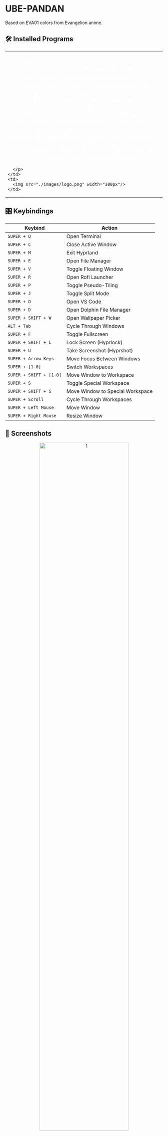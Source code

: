 # UBE-PANDAN

Based on EVA01 colors from Evangelion anime.


## 🛠 Installed Programs

<table align="center">
  <tr>
    <td>
      <p align="center" style="color: white; font-size: 18px;">
| Component         | Program    |
|-------------------|------------|
| Window Manager 🪟| [Hyprland](https://github.com/hyprwm/Hyprland)  |
| Bar 📊            | [Waybar](https://github.com/Alexays/Waybar)      |
| Launcher 🚀       | [Rofi](https://github.com/davatorium/rofi)          |
| Terminal 🖥️       | [Kitty](https://github.com/kovidgoyal/kitty)        |
| File Manager 📁   | [Thunar](https://github.com/dfmgr/Thunar) / [Ranger](https://github.com/ranger/ranger)      |
| System Info 🖼️    | [Neofetch](https://github.com/dylanaraps/neofetch)|
| Wallpaper 🎨      | [swww](https://github.com/LGFae/swww) |
| Screenshot 📸     | [Hyprshot](https://github.com/hyprwm/hyprshot) |
| Visualizer 🎵     | [Cava](https://github.com/karlstav/cava) |

      </p>
    </td>
    <td>
      <img src="./images/logo.png" width="300px"/>
    </td>
  </tr>
</table>



## 🎛 Keybindings

| Keybind | Action |
|---------|--------|
| `SUPER + Q` | Open Terminal |
| `SUPER + C` | Close Active Window |
| `SUPER + M` | Exit Hyprland |
| `SUPER + E` | Open File Manager |
| `SUPER + V` | Toggle Floating Window |
| `SUPER + R` | Open Rofi Launcher |
| `SUPER + P` | Toggle Pseudo-Tiling |
| `SUPER + J` | Toggle Split Mode |
| `SUPER + O` | Open VS Code |
| `SUPER + D` | Open Dolphin File Manager |
| `SUPER + SHIFT + W` | Open Wallpaper Picker |
| `ALT + Tab` | Cycle Through Windows |
| `SUPER + F` | Toggle Fullscreen |
| `SUPER + SHIFT + L` | Lock Screen (Hyprlock) |
| `SUPER + U` | Take Screenshot (Hyprshot) |
| `SUPER + Arrow Keys` | Move Focus Between Windows |
| `SUPER + [1-0]` | Switch Workspaces |
| `SUPER + SHIFT + [1-0]` | Move Window to Workspace |
| `SUPER + S` | Toggle Special Workspace |
| `SUPER + SHIFT + S` | Move Window to Special Workspace |
| `SUPER + Scroll` | Cycle Through Workspaces |
| `SUPER + Left Mouse` | Move Window |
| `SUPER + Right Mouse` | Resize Window |


## 📸 Screenshots

<p align="center">
  <img src="./screenshots/1.png" alt="1" width="75%" />
</p>
<p align="center">
  <img src="./screenshots/2.png" alt="2" width="75%" />
</p>
<p align="center">
  <img src="./screenshots/3.png" alt="3" width="75%" />
</p>
<p align="center">
  <img src="./screenshots/4.png" alt="3" width="75%" />
</p>
<p align="center">
  <img src="./screenshots/5.png" alt="3" width="75%" />
</p>
<p align="center">
  <img src="./screenshots/6.png" alt="3" width="75%" />
</p>
<p align="center">
  <img src="./screenshots/7.png" alt="3" width="75%" />
</p>
<p align="center">
  <img src="./screenshots/8.png" alt="3" width="75%" />
</p>
<p align="center">
  <img src="./screenshots/9.png" alt="3" width="75%" />
</p>
<p align="center">
  <img src="./screenshots/10.png" alt="3" width="75%" />
</p>

## ⚡ Installation

Clone the repository and run the installation script:

```bash
 git clone https://github.com/Sumichaaan19/ubepandan.git
 cd ~/ubepandan/scripts
 ./install.sh
```

## 🎨 Theme

This rice is based on the **EVA01** and **JOKER** color theme, Waybar, and terminal colors.


## Notes
-You can always just manually install dependencies and copy the config files if they aren't 
 working well. The install script will only work perfectly for those who have freshly installed 
 Arch-Linux. 
-If you are using low-end laptops or you just want to reduce power consumption. You can just
 delete the cava code in waybar.conf. That thing is a battery hog.




---

This rice is a work in progress, and I'll continue updating it with more tweaks and improvements!

